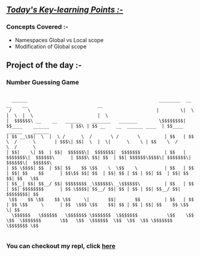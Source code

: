 ## <ins>*Today's Key-learning Points :-*</ins>
### Concepts Covered :-
- Namespaces Global vs Local scope
- Modification of Global scope

## Project of the day :-
### **Number Guessing Game**
```

  ______                                                 ________  __                        __    __                          __                           
 /      \                                               |        \|  \                      |  \  |  \                        |  \                          
|  $$$$$$\ __    __   ______    _______   _______        \$$$$$$$$| $$____    ______        | $$\ | $$ __    __  ______ ____  | $$____    ______    ______  
| $$ __\$$|  \  |  \ /      \  /       \ /       \         | $$   | $$    \  /      \       | $$$\| $$|  \  |  \|      \    \ | $$    \  /      \  /      \ 
| $$|    \| $$  | $$|  $$$$$$\|  $$$$$$$|  $$$$$$$         | $$   | $$$$$$$\|  $$$$$$\      | $$$$\ $$| $$  | $$| $$$$$$\$$$$\| $$$$$$$\|  $$$$$$\|  $$$$$$\
| $$ \$$$$| $$  | $$| $$    $$ \$$    \  \$$    \          | $$   | $$  | $$| $$    $$      | $$\$$ $$| $$  | $$| $$ | $$ | $$| $$  | $$| $$    $$| $$   \$$
| $$__| $$| $$__/ $$| $$$$$$$$ _\$$$$$$\ _\$$$$$$\         | $$   | $$  | $$| $$$$$$$$      | $$ \$$$$| $$__/ $$| $$ | $$ | $$| $$__/ $$| $$$$$$$$| $$      
 \$$    $$ \$$    $$ \$$     \|       $$|       $$         | $$   | $$  | $$ \$$     \      | $$  \$$$ \$$    $$| $$ | $$ | $$| $$    $$ \$$     \| $$      
  \$$$$$$   \$$$$$$   \$$$$$$$ \$$$$$$$  \$$$$$$$           \$$    \$$   \$$  \$$$$$$$       \$$   \$$  \$$$$$$  \$$  \$$  \$$ \$$$$$$$   \$$$$$$$ \$$      
                                                                                                                                                
```                                                                                                                                               
### You can checkout my repl, click [here](https://replit.com/@SHrEE010/Day-12#art.py)

                                                                                                                                                            


